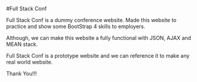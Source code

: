 #Full Stack Conf

Full Stack Conf is a dummy conference website. Made this website to practice and show some BootStrap 4 skills to employers. 

Although, we can make this website a fully functional with JSON, AJAX and MEAN stack.

Full Stack Conf is a prototype website and we can reference it to make any real world website.

Thank You!!!  